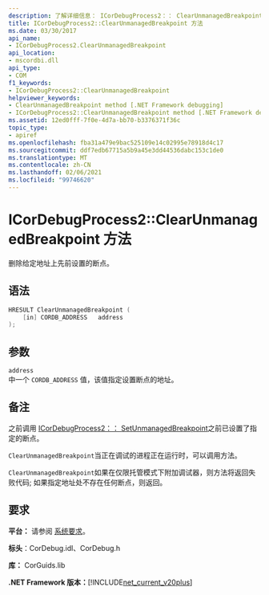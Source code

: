 ```yaml
---
description: 了解详细信息： ICorDebugProcess2：： ClearUnmanagedBreakpoint 方法
title: ICorDebugProcess2::ClearUnmanagedBreakpoint 方法
ms.date: 03/30/2017
api_name:
- ICorDebugProcess2.ClearUnmanagedBreakpoint
api_location:
- mscordbi.dll
api_type:
- COM
f1_keywords:
- ICorDebugProcess2::ClearUnmanagedBreakpoint
helpviewer_keywords:
- ClearUnmanagedBreakpoint method [.NET Framework debugging]
- ICorDebugProcess2::ClearUnmanagedBreakpoint method [.NET Framework debugging]
ms.assetid: 12ed0fff-7f0e-4d7a-bb70-b3376371f36c
topic_type:
- apiref
ms.openlocfilehash: fba31a479e9bac525109e14c02995e78918d4c17
ms.sourcegitcommit: ddf7edb67715a5b9a45e3dd44536dabc153c1de0
ms.translationtype: MT
ms.contentlocale: zh-CN
ms.lasthandoff: 02/06/2021
ms.locfileid: "99746620"
---
```

# <a name="icordebugprocess2clearunmanagedbreakpoint-method"></a>ICorDebugProcess2::ClearUnmanagedBreakpoint 方法

删除给定地址上先前设置的断点。  
  
## <a name="syntax"></a>语法  
  
```cpp  
HRESULT ClearUnmanagedBreakpoint (  
    [in] CORDB_ADDRESS   address  
);  
```  
  
## <a name="parameters"></a>参数  

 `address`  
 中一个 `CORDB_ADDRESS` 值，该值指定设置断点的地址。  
  
## <a name="remarks"></a>备注  

 之前调用 [ICorDebugProcess2：： SetUnmanagedBreakpoint](icordebugprocess2-setunmanagedbreakpoint-method.md)之前已设置了指定的断点。  
  
 `ClearUnmanagedBreakpoint`当正在调试的进程正在运行时，可以调用方法。  
  
 `ClearUnmanagedBreakpoint`如果在仅限托管模式下附加调试器，则方法将返回失败代码; 如果指定地址处不存在任何断点，则返回。  
  
## <a name="requirements"></a>要求  

 **平台：** 请参阅 [系统要求](../../get-started/system-requirements.md)。  
  
 **标头**：CorDebug.idl、CorDebug.h  
  
 **库：** CorGuids.lib  
  
 **.NET Framework 版本：**[!INCLUDE[net_current_v20plus](../../../../includes/net-current-v20plus-md.md)]
